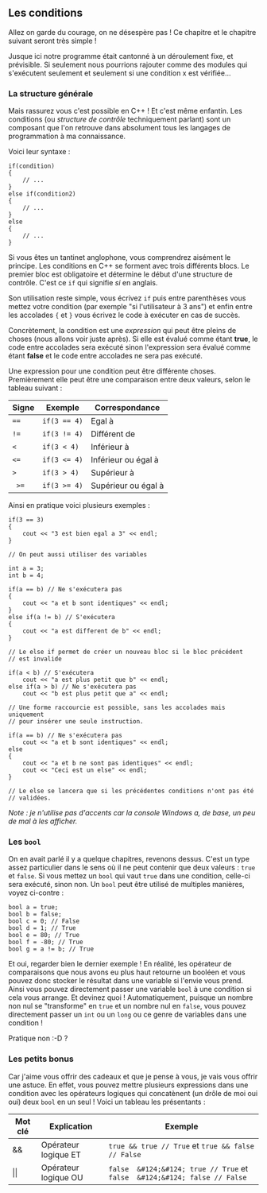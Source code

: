 ## Les conditions

Allez on garde du courage, on ne désespère pas ! Ce chapitre et le chapitre
suivant seront très simple !

Jusque ici notre programme était cantonné à un déroulement fixe, et prévisible.
Si seulement nous pourrions rajouter comme des modules qui s'exécutent seulement
et seulement si une condition x est vérifiée...

### La structure générale

Mais rassurez vous c'est possible en C++ ! Et c'est même enfantin. Les conditions
(ou *structure de contrôle* techniquement parlant) sont un composant que l'on
retrouve dans absolument tous les langages de programmation à ma connaissance.

Voici leur syntaxe :

    if(condition)
    {
        // ...
    }
    else if(condition2)
    {
        // ...
    }
    else
    {
        // ...
    }
    
Si vous êtes un tantinet anglophone, vous comprendrez aisément le principe. Les
conditions en C++ se forment avec trois différents blocs. Le premier bloc est
obligatoire et détermine le début d'une structure de contrôle. C'est ce ```if```
qui signifie *si* en anglais.

Son utilisation reste simple, vous écrivez ```if``` puis entre parenthèses vous
mettez votre condition (par exemple "si l'utilisateur à 3 ans") et enfin entre
les accolades ```{``` et ```}``` vous écrivez le code à exécuter en cas de
succès.

Concrètement, la condition est une *expression* qui peut être pleins de choses
(nous allons voir juste après). Si elle est évalué comme étant **true**, le code
entre accolades sera exécuté sinon l'expression sera évalué comme étant **false**
et le code entre accolades ne sera pas exécuté.

Une expression pour une condition peut être différente choses. Premièrement elle
peut être une comparaison entre deux valeurs, selon le tableau suivant :

| Signe | Exemple | Correspondance |
| -- | -- | -- |
| ```==``` | ```if(3 == 4)``` | Egal à |
| ```!=``` | ```if(3 != 4)``` | Différent de |
| ```<``` | ```if(3 < 4)``` | Inférieur à |
| ```<=``` | ```if(3 <= 4)``` | Inférieur ou égal à |
| ```>``` | ```if(3 > 4)``` | Supérieur à |
| ``` >=``` | ```if(3 >= 4)``` | Supérieur ou égal à |

Ainsi en pratique voici plusieurs exemples :

    if(3 == 3)
    {
        cout << "3 est bien egal a 3" << endl;
    }
    
    // On peut aussi utiliser des variables
    
    int a = 3;
    int b = 4;
    
    if(a == b) // Ne s'exécutera pas
    {
        cout << "a et b sont identiques" << endl;
    }
    else if(a != b) // S'exécutera
    {
        cout << "a est different de b" << endl;
    }
    
    // Le else if permet de créer un nouveau bloc si le bloc précédent
    // est invalide
    
    if(a < b) // S'exécutera
        cout << "a est plus petit que b" << endl;
    else if(a > b) // Ne s'exécutera pas
        cout << "b est plus petit que a" << endl;
    
    // Une forme raccourcie est possible, sans les accolades mais uniquement
    // pour insérer une seule instruction.
    
    if(a == b) // Ne s'exécutera pas
        cout << "a et b sont identiques" << endl;
    else
    {
        cout << "a et b ne sont pas identiques" << endl;
        cout << "Ceci est un else" << endl;
    }
    
    // Le else se lancera que si les précédentes conditions n'ont pas été
    // validées.

*Note : je n'utilise pas d'accents car la console Windows a, de base, un peu
de mal à les afficher.*

### Les ```bool```

On en avait parlé il y a quelque chapitres, revenons dessus. C'est un type assez
particulier dans le sens où il ne peut contenir que deux valeurs : ```true``` et
```false```. Si vous mettez un ```bool``` qui vaut ```true``` dans une condition,
celle-ci sera exécuté, sinon non. Un ```bool``` peut être utilisé de multiples
manières, voyez ci-contre :

    bool a = true;
    bool b = false;
    bool c = 0; // False
    bool d = 1; // True
    bool e = 80; // True
    bool f = -80; // True
    bool g = a != b; // True
    
Et oui, regarder bien le dernier exemple ! En réalité, les opérateur de
comparaisons que nous avons eu plus haut retourne un booléen et vous pouvez donc
stocker le résultat dans une variable si l'envie vous prend. Ainsi vous pouvez
directement passer une variable ```bool``` à une condition si cela vous arrange.
Et devinez quoi ! Automatiquement, puisque un nombre non nul se "transforme" en
```true``` et un nombre nul en ```false```, vous pouvez directement passer un
```int``` ou un ```long``` ou ce genre de variables dans une condition !

Pratique non :-D ?

### Les petits bonus

Car j'aime vous offrir des cadeaux et que je pense à vous, je vais vous offrir
une astuce. En effet, vous pouvez mettre plusieurs expressions dans une
condition avec les opérateurs logiques qui concatènent (un drôle de moi oui oui)
deux ```bool``` en un seul ! Voici un tableau les présentants :

| Mot clé | Explication | Exemple |
| -- | -- | -- |
| && | Opérateur logique ET | ```true && true // True``` et ```true && false // False``` |
| &#124;&#124; | Opérateur logique OU | ```false  &#124;&#124; true // True``` et ```false  &#124;&#124; false // False``` | 
